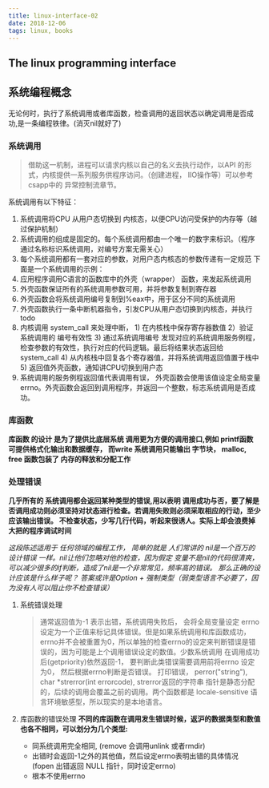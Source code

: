 ```yaml
---
title: linux-interface-02
date: 2018-12-06
tags: linux, books
---
```

The linux programming interface
----------

## 系统编程概念

无论何时，执行了系统调用或者库函数，检查调用的返回状态以确定调用是否成功,是一条编程铁律。(消灭nil就好了)

### 系统调用
  >   借助这一机制，进程可以请求内核以自己的名义去执行动作，以API 的形式，内核提供一系列服务供程序访问。（创建进程， IIO操作等）可以参考 csapp中的 异常控制流章节。

  系统调用有以下特征：
  1. 系统调用将CPU 从用户态切换到 内核态，以便CPU访问受保护的内存等（越过保护机制）
  2. 系统调用的组成是固定的。每个系统调用都由一个唯一的数字来标识。（程序通过名称标识系统调用，对编号方案无需关心）
  3. 每个系统调用都有一套对应的参数，对用户态内核态的参数传递有一定规范
  下面是一个系统调用的示例：
  1. 应用程序调用C语言的函数库中的外壳（wrapper） 函数，来发起系统调用
  2. 外壳函数保证所有的系统调用参数可用，并将参数复制到寄存器
  3. 外壳函数会将系统调用编号复制到%eax中，用于区分不同的系统调用
  4. 外壳函数执行一条中断机器指令，引发CPU从用户态切换到内核态，并执行 todo
  5. 内核调用 system_call 来处理中断，
    1) 在内核栈中保存寄存器数值
    2）验证 系统调用的 编号有效性
    3) 通过系统调用编号 发现对应的系统调用服务例程，检查参数的有效性，执行对应的代码逻辑。最后将结果状态返回给system_call
    4) 从内核栈中回复各个寄存器值，并将系统调用返回值置于栈中
    5) 返回值外壳函数，通知讲CPU切换到用户态
  6. 系统调用的服务例程返回值代表调用有误， 外壳函数会使用该值设定全局变量errno。外壳函数会返回到调用程序，并返回一个整数，标志系统调用是否成功。


### 库函数

**库函数 的设计 是为了提供比底层系统 调用更为方便的调用接口,例如 printf函数 可提供格式化输出和数据缓存， 而write 系统调用只能输出 字节块， malloc, free 函数包装了 内存的释放和分配工作**

### 处理错误
**几乎所有的 系统调用都会返回某种类型的错误,用以表明 调用成功与否，要了解是否调用成功则必须坚持对状态进行检查。若调用失败则必须采取相应的行动，至少应该输出错误。 不检查状态，少写几行代码，听起来很诱人。实际上却会浪费掉大把的程序调试时间**

*这段陈述适用于 任何领域的编程工作， 简单的就是 人们常讲的 nil是一个百万的设计错误 一样。nil让他们忽略对他的检查，因为假定 变量不是nil的代码很清爽，可以减少很多的if判断，造成了nil是一个非常常见，频率高的错误。 那么正确的设计应该是什么样子呢？ 答案或许是Option + 强制类型（弱类型语言不必要了，因为没有人可以阻止你不检查错误）*

1. 系统错误处理
   
    > 通常返回值为-1 表示出错，系统调用失败后， 会将全局变量设定 errno 设定为一个正值来标记具体错误。但是如果系统调用和库函数成功，errno并不会被重置为0，所以单独的检查errno的设定来判断错误是错误的，因为可能是上个调用错误设定的数值。少数系统调用 在调用成功后(getpriority)依然返回-1， 要判断此类错误需要调用前将errno 设定为0， 然后根据errno判断是否错误。
    打印错误， perror("string"), char *strerror(int errorcode), strerror返回的字符串 指针是静态分配的，后续的调用会覆盖之前的调用。两个函数都是 locale-sensitive 语言环境敏感型，所以现实的是本地语言。
2. 库函数的错误处理
   **不同的库函数在调用发生错误时候，返沪的数据类型和数值也各不相同，可以划分为几个类型:**
   * 同系统调用完全相同, (remove 会调用unlink 或者rmdir)
   * 出错时会返回-1之外的其他值，然后设定errno表明出错的具体情况 (fopen 出错返回 NULL 指针，同时设定errno)
   * 根本不使用errno

